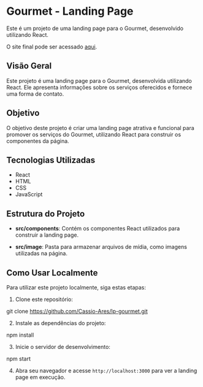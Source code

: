 # Gourmet - Landing Page

Este é um projeto de uma landing page para o Gourmet, desenvolvido utilizando React.

O site final pode ser acessado [aqui](https://lp-gourmet.vercel.app/).

## Visão Geral

Este projeto é uma landing page para o Gourmet, desenvolvida utilizando React. Ele apresenta informações sobre os serviços oferecidos e fornece uma forma de contato.

## Objetivo

O objetivo deste projeto é criar uma landing page atrativa e funcional para promover os serviços do Gourmet, utilizando React para construir os componentes da página.

## Tecnologias Utilizadas

- React
- HTML
- CSS
- JavaScript

## Estrutura do Projeto

- **src/components**: Contém os componentes React utilizados para construir a landing page.
  
- **src/image**: Pasta para armazenar arquivos de mídia, como imagens utilizadas na página.


## Como Usar Localmente

Para utilizar este projeto localmente, siga estas etapas:

1. Clone este repositório:

git clone https://github.com/Cassio-Ares/lp-gourmet.git


2. Instale as dependências do projeto:

npm install


3. Inicie o servidor de desenvolvimento:

npm start


4. Abra seu navegador e acesse `http://localhost:3000` para ver a landing page em execução.

